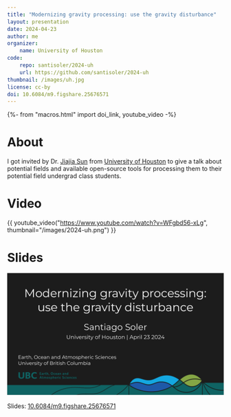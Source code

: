 ```yaml
---
title: "Modernizing gravity processing: use the gravity disturbance"
layout: presentation
date: 2024-04-23
author: me
organizer:
    name: University of Houston
code:
    repo: santisoler/2024-uh
    url: https://github.com/santisoler/2024-uh
thumbnail: /images/uh.jpg
license: cc-by
doi: 10.6084/m9.figshare.25676571
---
```

{%- from "macros.html" import doi_link, youtube_video -%}

# About

I got invited by Dr. [Jiajia Sun][jiajia] from [University of Houston][houston]
to give a talk about potential fields and available open-source tools for
processing them to their potential field undergrad class students.

# Video

{{ youtube_video("https://www.youtube.com/watch?v=WFgbd56-xLg", thumbnail="/images/2024-uh.png") }}


# Slides

[![Slides](/images/2024-uh.png)](https://doi.org/10.6084/m9.figshare.25676571)

Slides: [10.6084/m9.figshare.25676571](
    https://doi.org/10.6084/m9.figshare.25676571
)

[jiajia]: https://www.uh.edu/nsm/earth-atmospheric/people/faculty/jiajia-sun/
[houston]: https://www.uh.edu/nsm/earth-atmospheric/
